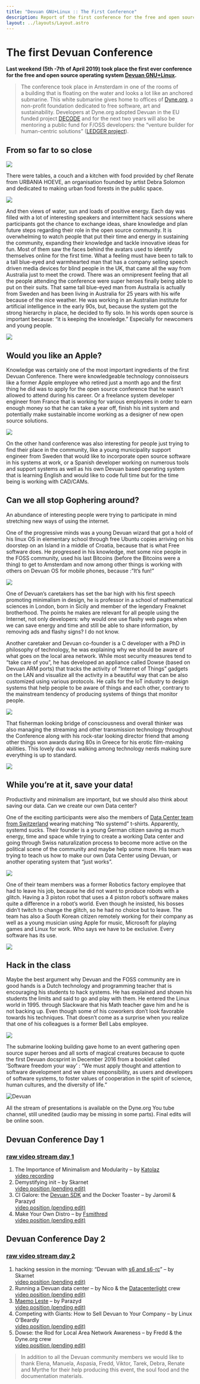 ```yaml
---
title: "Devuan GNU+Linux :: The First Conference"
description: Report of the first conference for the free and open source operating system Devuan GNU+Linux, complete with pictures and a list of video recordings.
layout: ../layouts/Layout.astro
---
```


# The first Devuan Conference

**Last weekend (5th -7th of April 2019) took place the first ever conference for the free and open source operating system [Devuan GNU+Linux](https://devuan.org/).**

> The conference took place in Amsterdam in one of the rooms of a building that is floating on the water and looks a lot like an anchored submarine. This white submarine gives home to offices of [Dyne.org](https://dyne.org/), a non-profit foundation dedicated to free software, art and sustainability. Developers at Dyne.org adopted Devuan in the EU funded project [DECODE](https://decodeproject.eu/) and for the next two years will also be mentoring a public fund for F/OSS developers: the “venture builder for human-centric solutions” ([LEDGER project](https://ledgerproject.eu/)).

## From so far to so close

![](https://www.dyne.org/wp-content/uploads/2019/04/Devuan_Conference2019-img001.jpg)



There were tables, a couch and a kitchen with food provided by chef Renate from URBANIA HOEVE, an organisation founded by artist Debra Solomon and dedicated to making urban food forests in the public space.



![](https://www.dyne.org/wp-content/uploads/2019/04/Devuan_Conference2019-img002.jpg)


And then views of water, sun and loads of positive energy. Each day was filled with a lot of interesting speakers and intermittent hack sessions where participants got the chance to exchange ideas, share knowledge and plan future steps regarding their role in the open source community. It is overwhelming to watch people that put their time and energy in sustaining the community, expanding their knowledge and tackle innovative ideas for fun. Most of them saw the faces behind the avatars used to identify themselves online for the first time. What a feeling must have been to talk to a tall blue-eyed and warmhearted man that has a company selling speech driven media devices for blind people in the UK, that came all the way from Australia just to meet the crowd. There was an omnipresent feeling that all the people attending the conference were super heroes finally being able to put on their suits. That same tall blue-eyed man from Australia is actually from Sweden and has been living in Australia for 25 years with his wife because of the nice weather. He was working in an Australian institute for artificial intelligence in the early 90s, but, because the system got the strong hierarchy in place, he decided to fly solo. In his words open source is important because: “it is keeping the knowledge.” Especially for newcomers and young people.



![](https://www.dyne.org/wp-content/uploads/2019/04/Devuan_Conference2019-img003.jpg)


## Would you like an Apple?

Knowledge was certainly one of the most important ingredients of the first Devuan Conference. There were knowledgeable technology connoisseurs like a former Apple employee who retired just a month ago and the first thing he did was to apply for the open source conference that he wasn’t allowed to attend during his career. Or a freelance system developer engineer from France that is working for various employees in order to earn enough money so that he can take a year off, finish his init system and potentially make sustainable income working as a designer of new open source solutions.


![](https://www.dyne.org/wp-content/uploads/2019/04/Devuan_Conference2019-img004.jpg)


On the other hand conference was also interesting for people just trying to find their place in the community, like a young municipality support engineer from Sweden that would like to incorporate open source software in his systems at work, or a Spanish developer working on numerous tools and support systems as well as his own Devuan based operating system that is learning English and would like to code full time but for the time being is working with CAD/CAMs.


## Can we all stop Gophering around?

An abundance of interesting people were trying to participate in mind stretching new ways of using the internet.

One of the progressive minds was a young Devuan wizard that got a hold of his linux OS in elementary school through free Ubuntu copies arriving on his doorstep on an Island in a middle of Croatia, because that is what Free software does. He progressed in his knowledge, met some nice people in the FOSS community, used his last Bitcoins (before the Bitcoins were a thing) to get to Amsterdam and now among other things is working with others on Devuan OS for mobile phones, because :”It’s fun!”



![](https://www.dyne.org/wp-content/uploads/2019/04/Devuan_Conference2019-img005.jpg)



One of Devuan’s caretakers has set the bar high with his first speech promoting minimalism in design, he is professor in a school of mathematical sciences in London, born in Sicily and member of the legendary Freaknet brotherhood. The points he makes are relevant for all people using the Internet, not only developers: why would one use flashy web pages when we can save energy and time and still be able to share information, by removing ads and flashy signs? I do not know.

Another caretaker and Devuan co-founder is a C developer with a PhD in philosophy of technology, he was explaining why we should be aware of what goes on the local area network. While most security measures tend to “take care of you”, he has developed an appliance called Dowse (based on Devuan ARM ports) that tracks the activity of “Internet of Things” gadgets on the LAN and visualize all the activity in a beautiful way that can be also customized using various protocols. He calls for the IoT industry to design systems that help people to be aware of things and each other, contrary to the mainstream tendency of producing systems of things that monitor people.



![](https://www.dyne.org/wp-content/uploads/2019/04/Devuan_Conference2019-img006.jpg)



That fisherman looking bridge of consciousness and overall thinker was also managing the streaming and other transmission technology throughout the Conference along with his rock-star looking director friend that among other things won awards during 80s in Greece for his erotic film-making abilities. This lovely duo was walking among technology nerds making sure everything is up to standard.



![](https://www.dyne.org/wp-content/uploads/2019/04/Devuan_Conference2019-img007.jpg)



## While you’re at it, save your data!

Productivity and minimalism are important, but we should also think about saving our data. Can we create our own Data center?

One of the exciting participants were also the members of [Data Center team from Switzerland](https://ungleich.ch/en-us/cms/blog/2019/04/07/ungleich-goes-amsterdam/) wearing matching “No systemd” t-shirts. Apparently, systemd sucks. Their founder is a young German citizen saving as much energy, time and space while trying to create a working Data center and going through Swiss naturalization process to become more active on the political scene of the community and maybe help some more. His team was trying to teach us how to make our own Data Center using Devuan, or another operating system that “just works”.



![](https://www.dyne.org/wp-content/uploads/2019/04/Devuan_Conference2019-img008.jpg)



One of their team members was a former Robotics factory employee that had to leave his job, because he did not want to produce robots with a glitch. Having a 3 piston robot that uses a 4 piston robot’s software makes quite a difference in a robot’s world. Even though he insisted, his bosses didn’t twitch to change the glitch, so he had no choice but to leave. The team has also a South Korean citizen remotely working for their company as well as a young musician using Apple for music, Microsoft for playing games and Linux for work. Who says we have to be exclusive. Every software has its use.


![](https://www.dyne.org/wp-content/uploads/2019/04/Devuan_Conference2019-img009.jpg)

## Hack in the class

Maybe the best argument why Devuan and the FOSS community are in good hands is a Dutch technology and programming teacher that is encouraging his students to hack systems. He has explained and shown his students the limits and said to go and play with them. He entered the Linux world in 1995. through Slackware that his Math teacher gave him and he is not backing up. Even though some of his coworkers don’t look favorable towards his techniques. That doesn’t come as a surprise when you realize that one of his colleagues is a former Bell Labs employee.

![](https://www.dyne.org/wp-content/uploads/2019/04/Devuan_Conference2019-img010.jpg)


The submarine looking building gave home to an event gathering open source super heroes and all sorts of magical creatures because to quote the first Devuan docsprint in December 2016 from a booklet called ‘Software freedom your way’ : “We must apply thought and attention to software development and we share responsibility, as users and developers of software systems, to foster values of cooperation in the spirit of science, human cultures, and the diversity of life.”

![Devuan](https://www.dyne.org/wp-content/uploads/2014/10/devuan-logo-1000x200.png)


All the stream of presentations is available on the Dyne.org You tube channel, still unedited (audio may be missing in some parts). Final edits will be online soon.

## Devuan Conference Day 1

### [raw video stream day 1](https://www.youtube.com/watch?v=I7qE43KK5bY\&t=32278s)

1.  The Importance of Minimalism and Modularity – by [Katolaz](http://kalos.mine.nu/)\
    [video recording](https://www.youtube.com/watch?v=43DkuBxvJuc)
2.  Demystifying init – by Skarnet\
    [video position (pending edit)](https://youtu.be/I7qE43KK5bY?t=7622)
3.  CI Galore: the [Devuan SDK](https://devuan.org/os/distro-kit) and the Docker Toaster – by Jaromil & Parazyd\
    [video position (pending edit)](https://youtu.be/I7qE43KK5bY?t=17054)
4.  Make Your Own Distro – by [F](https://www.ibiblio.org/refracta/)[s](https://www.ibiblio.org/refracta/)[mithred](https://www.ibiblio.org/refracta/)\
    [video position (pending edit)](https://youtu.be/I7qE43KK5bY?t=22497)

## Devuan Conference Day 2

### [raw video strea](https://www.youtube.com/watch?v=57EzEmzRUsA\&t=1s)[m day 2](https://www.youtube.com/watch?v=57EzEmzRUsA\&t=1s)

1.  hacking session in the morning: “Devuan with [s6 and s6-rc](https://skarnet.org/software/s6/)” – by Skarnet\
    [video position (pending edit)](https://youtu.be/_ULy7jBnXdo?t=1220)
2.  Running a Devuan data center – by Nico & the [Datacenterlight](https://datacenterlight.ch/) crew\
    [video position (pending edit)](https://youtu.be/_ULy7jBnXdo?t=5941)
3.  [Maemo Leste](https://maemo-leste.github.io/) – by Parazyd\
    [video position (pending edit)](https://youtu.be/_ULy7jBnXdo?t=12304)
4.  Competing with Giants: How to Sell Devuan to Your Company – by Linux O’Beardly\
    [video position (pending edit)](https://youtu.be/_ULy7jBnXdo?t=17723)
5.  Dowse: the Rod for Local Area Network Awareness – by Fredd & the Dyne.org crew\
    [video position (pending edit)](https://youtu.be/_ULy7jBnXdo?t=19710)


> In addition to all the Devuan community members we would like to thank Elena, Manuela, Aspasia, Fredd, Viktor, Tarek, Debra, Renate and Myrthe for their help producing this event, the soul food and the documentation materials.
